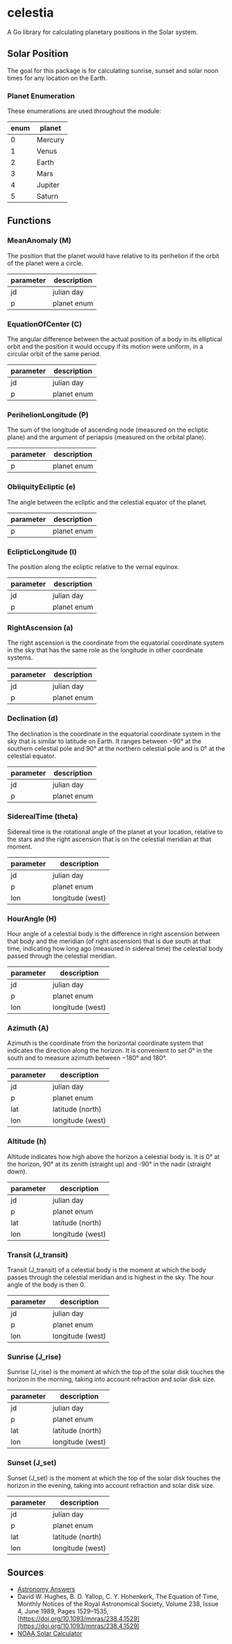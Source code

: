 # celestia

A Go library for calculating planetary positions in the Solar system.

## Solar Position

The goal for this package is for calculating sunrise, sunset and solar noon
times for any location on the Earth.

### Planet Enumeration

These enumerations are used throughout the module:

| enum | planet  |
|------|---------|
| 0    | Mercury |
| 1    | Venus   |
| 2    | Earth   |
| 3    | Mars    |
| 4    | Jupiter |
| 5    | Saturn  |

## Functions

### MeanAnomaly (M)

The position that the planet would have relative to its perihelion if the orbit
of the planet were a circle.

| parameter | description |
|-----------|-------------|
| jd        | julian day  |
| p         | planet enum |

### EquationOfCenter (C)

The angular difference between the actual position of a body in its elliptical
orbit and the position it would occupy if its motion were uniform, in a circular
orbit of the same period.

| parameter | description  |
|-----------|--------------|
| jd        | julian day   |
| p         | planet enum  |

### PerihelionLongitude (P)

The sum of the longitude of ascending node (measured on the ecliptic plane) and
the argument of periapsis (measured on the orbital plane).

| parameter | description |
|-----------|-------------|
| p         | planet enum |

### ObliquityEcliptic (e)

The angle between the ecliptic and the celestial equator of the planet.

| parameter | description |
|-----------|-------------|
| p         | planet enum |

### EclipticLongitude (l)

The position along the ecliptic relative to the vernal equinox.

| parameter | description |
|-----------|-------------|
| jd        | julian day  |
| p         | planet enum |

### RightAscension (a)

The right ascension is the coordinate from the equatorial coordinate system in
the sky that has the same role as the longitude in other coordinate systems.

| parameter | description  |
|-----------|--------------|
| jd        | julian day   |
| p         | planet enum  |

### Declination (d)

The declination is the coordinate in the equatorial coordinate system in the sky
that is similar to latitude on Earth. It ranges between −90° at the southern
celestial pole and 90° at the northern celestial pole and is 0° at the celestial
equator.

| parameter | description  |
|-----------|--------------|
| jd        | julian day   |
| p         | planet enum  |

### SiderealTime (theta)

Sidereal time is the rotational angle of the planet at your location, relative
to the stars and the right ascension that is on the celestial meridian at that
moment.

| parameter | description      |
|-----------|------------------|
| jd        | julian day       |
| p         | planet enum      |
| lon       | longitude (west) |

### HourAngle (H)

Hour angle of a celestial body is the difference in right ascension between that
body and the meridian (of right ascension) that is due south at that time,
indicating how long ago (measured in sidereal time) the celestial body passed
through the celestial meridian.

| parameter | description       |
|-----------|-------------------|
| jd        | julian day        |
| p         | planet enum       |
| lon       | longitude (west)  |

### Azimuth (A)

Azimuth is the coordinate from the horizontal coordinate system that indicates
the direction along the horizon. It is convenient to set 0° in the south and to
measure azimuth between −180° and 180°.

| parameter | description       |
|-----------|-------------------|
| jd        | julian day        |
| p         | planet enum       |
| lat       | latitude (north)  |
| lon       | longitude (west)  |

### Altitude (h)

Altitude indicates how high above the horizon a celestial body is. It is 0° at
the horizon, 90° at its zenith (straight up) and -90° in the nadir (straight
down).

| parameter | description       |
|-----------|-------------------|
| jd        | julian day        |
| p         | planet enum       |
| lat       | latitude (north)  |
| lon       | longitude (west)  |

### Transit (J_transit)

Transit (J_transit) of a celestial body is the moment at which the body passes
through the celestial meridian and is highest in the sky. The hour angle of the
body is then 0.

| parameter | description       |
|-----------|-------------------|
| jd        | julian day        |
| p         | planet enum       |
| lon       | longitude (west)  |

### Sunrise (J_rise)

Sunrise (J_rise) is the moment at which the top of the solar disk touches the
horizon in the morning, taking into account refraction and solar disk size.

| parameter | description       |
|-----------|-------------------|
| jd        | julian day        |
| p         | planet enum       |
| lat       | latitude (north)  |
| lon       | longitude (west)  |

### Sunset (J_set)

Sunset (J_set) is the moment at which the top of the solar disk touches the
horizon in the evening, taking into account refraction and solar disk size.

| parameter | description       |
|-----------|-------------------|
| jd        | julian day        |
| p         | planet enum       |
| lat       | latitude (north)  |
| lon       | longitude (west)  |

## Sources

- [Astronomy Answers](https://aa.quae.nl/)
- David W. Hughes, B. D. Yallop, C. Y. Hohenkerk, The Equation of Time, Monthly
Notices of the Royal Astronomical Society, Volume 238, Issue 4, June 1989, Pages
1529–1535, [https://doi.org/10.1093/mnras/238.4.1529](https://doi.org/10.1093/mnras/238.4.1529)
- [NOAA Solar Calculator](https://gml.noaa.gov/grad/solcalc/)
